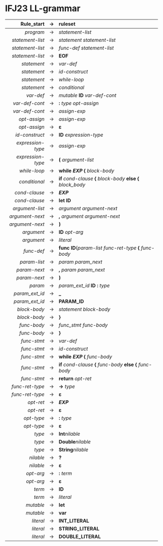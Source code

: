 # IFJ23 LL-grammar

   | Rule_start         | -> | ruleset                                                             |
   | ------------------:|:--:|:--------------------------------------------------------------------|
   | *program*          | -> | *statement-list*                                                    |
   | *statement-list*   | -> | *statement* *statement-list*                                        |
   | *statement-list*   | -> | *func-def* *statement-list*                                         |
   | *statement-list*   | -> | **EOF**                                                             |
   | *statement*        | -> | *var-def*                                                           |
   | *statement*        | -> | *id-construct*                                                      |
   | *statement*        | -> | *while-loop*                                                        |
   | *statement*        | -> | *conditional*                                                       |
   | *var-def*          | -> | *mutable* **ID** *var-def-cont*                                     |
   | *var-def-cont*     | -> | **:** *type* *opt-assign*                                           |
   | *var-def-cont*     | -> | *assign-exp*                                                        |
   | *opt-assign*       | -> | *assign-exp*                                                        |
   | *opt-assign*       | -> | **ε**                                                               |
   | *id-construct*     | -> | **ID** *expression-type*                                            |
   | *expression-type*  | -> | *assign-exp*                                                        |
   | *expression-type*  | -> | **(** *argument-list*                                               |
   | *while-loop*       | -> | **while** ***EXP*** **{** *block-body*                              |
   | *conditional*      | -> | **if** *cond-clause* **{** *block-body* **else** **{** *block_body* |
   | *cond-clause*      | -> | ***EXP***                                                           |
   | *cond-clause*      | -> | **let** **ID**                                                      |
   | *argument-list*    | -> | *argument* *argument-next*                                          |
   | *argument-next*    | -> | **,** *argument* *argument-next*                                    |
   | *argument-next*    | -> | **)**                                                               |
   | *argument*         | -> | **ID** *opt-arg*                                                    |
   | *argument*         | -> | *literal*                                                           |
   | *func-def*         | -> | **func** **ID**(*param-list* *func-ret-type* **{** *func-body*      |
   | *param-list*       | -> | *param* *param_next*                                                |
   | *param-next*       | -> | **,** *param* *param_next*                                          |
   | *param-next*       | -> | **)**                                                               |
   | *param*            | -> | *param_ext_id* **ID** **:** *type*                                  |
   | *param_ext_id*     | -> | **_**                                                               |
   | *param_ext_id*     | -> | **PARAM_ID**                                                        |
   | *block-body*       | -> | *statement* *block-body*                                            |
   | *block-body*       | -> | **}**                                                               |
   | *func-body*        | -> | *func_stmt* *func-body*                                             |
   | *func-body*        | -> | **}**                                                               |
   | *func-stmt*        | -> | *var-def*                                                           |
   | *func-stmt*        | -> | *id-construct*                                                      |
   | *func-stmt*        | -> | **while** ***EXP*** **{** *func-body*                               |
   | *func-stmt*        | -> | **if** *cond-clause* **{** *func-body* **else** **{** *func-body*   |
   | *func-stmt*        | -> | **return** *opt-ret*                                                |
   | *func-ret-type*    | -> | **->** *type*                                                       |
   | *func-ret-type*    | -> | **ε**                                                               |
   | *opt-ret*          | -> | ***EXP***                                                           |
   | *opt-ret*          | -> | **ε**                                                               |
   | *opt-type*         | -> | **:** *type*                                                        |
   | *opt-type*         | -> | **ε**                                                               |
   | *type*             | -> | **Int***nilable*                                                    |
   | *type*             | -> | **Double***nilable*                                                 |
   | *type*             | -> | **String***nilable*                                                 |
   | *nilable*          | -> | **?**                                                               |
   | *nilable*          | -> | **ε**                                                               |
   | *opt-arg*          | -> | **:** *term*                                                        |
   | *opt-arg*          | -> | **ε**                                                               |
   | *term*             | -> | **ID**                                                              |
   | *term*             | -> | *literal*                                                           |
   | *mutable*          | -> | **let**                                                             |
   | *mutable*          | -> | **var**                                                             |
   | *literal*          | -> | **INT_LITERAL**                                                     |
   | *literal*          | -> | **STRING_LITERAL**                                                  |
   | *literal*          | -> | **DOUBLE_LITERAL**                                                  |
